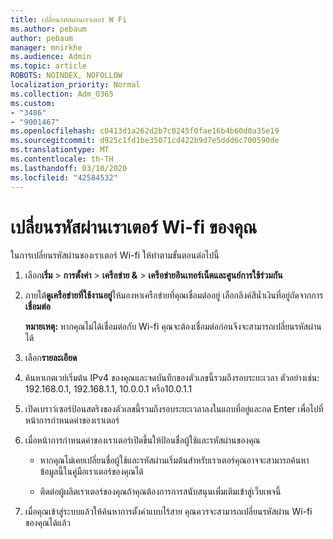 ```yaml
---
title: เปลี่ยนรหัสผ่านเราเตอร์ W Fi
ms.author: pebaum
author: pebaum
manager: mnirkhe
ms.audience: Admin
ms.topic: article
ROBOTS: NOINDEX, NOFOLLOW
localization_priority: Normal
ms.collection: Adm_O365
ms.custom:
- "3486"
- "9001467"
ms.openlocfilehash: c0413d1a262d2b7c0245f0fae16b4b60d0a35e19
ms.sourcegitcommit: d925c1fd1be35071cd422b9d7e5ddd6c700590de
ms.translationtype: MT
ms.contentlocale: th-TH
ms.lasthandoff: 03/10/2020
ms.locfileid: "42584532"
---
```

# <a name="change-your-wi-fi-router-password"></a>เปลี่ยนรหัสผ่านเราเตอร์ Wi-fi ของคุณ

ในการเปลี่ยนรหัสผ่านของเราเตอร์ Wi-fi ให้ทำตามขั้นตอนต่อไปนี้

1. เลือก**เริ่ม** > **การตั้งค่า** > **เครือข่าย &** > **เครือข่ายอินเทอร์เน็ตและศูนย์การใช้ร่วมกัน**

2. ภายใต้**ดูเครือข่ายที่ใช้งานอยู่**ให้มองหาเครือข่ายที่คุณเชื่อมต่ออยู่ เลือกลิงค์สีน้ำเงินที่อยู่ถัดจากการ**เชื่อมต่อ**<br>

   **หมายเหตุ:** หากคุณไม่ได้เชื่อมต่อกับ Wi-fi คุณจะต้องเชื่อมต่อก่อนจึงจะสามารถเปลี่ยนรหัสผ่านได้

3. เลือก**รายละเอียด**

4. ค้นหาเกตเวย์เริ่มต้น IPv4 ของคุณและจดบันทึกของตัวเลขนี้รวมถึงรอบระยะเวลา ตัวอย่างเช่น: 192.168.0.1, 192.168.1.1, 10.0.0.1 หรือ10.0.1.1

5. เปิดเบราว์เซอร์ป้อนสตริงของตัวเลขนี้รวมถึงรอบระยะเวลาลงในแถบที่อยู่และกด Enter เพื่อไปที่หน้าการกำหนดค่าของเราเตอร์

6. เมื่อหน้าการกำหนดค่าของเราเตอร์เปิดขึ้นให้ป้อนชื่อผู้ใช้และรหัสผ่านของคุณ<br>
   - หากคุณไม่เคยเปลี่ยนชื่อผู้ใช้และรหัสผ่านเริ่มต้นสำหรับเราเตอร์คุณอาจจะสามารถค้นหาข้อมูลนี้ในคู่มือเราเตอร์ของคุณได้

   - ติดต่อผู้ผลิตเราเตอร์ของคุณถ้าคุณต้องการการสนับสนุนเพิ่มเติมเข้าสู่เว็บเพจนี้

7. เมื่อคุณเข้าสู่ระบบแล้วให้ค้นหาการตั้งค่าแบบไร้สาย คุณควรจะสามารถเปลี่ยนรหัสผ่าน Wi-fi ของคุณได้แล้ว
